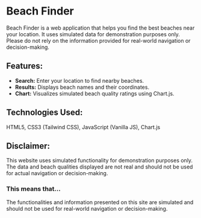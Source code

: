 # Beach Finder

Beach Finder is a web application that helps you find the best beaches near your location. It uses simulated data for demonstration purposes only. Please do not rely on the information provided for real-world navigation or decision-making.

## Features:
- **Search:** Enter your location to find nearby beaches.
- **Results:** Displays beach names and their coordinates.
- **Chart:** Visualizes simulated beach quality ratings using Chart.js.

## Technologies Used:
HTML5, CSS3 (Tailwind CSS), JavaScript (Vanilla JS), Chart.js

## Disclaimer:
This website uses simulated functionality for demonstration purposes only. The data and beach qualities displayed are not real and should not be used for actual navigation or decision-making. 

### This means that...
The functionalities and information presented on this site are simulated and should not be used for real-world navigation or decision-making.
